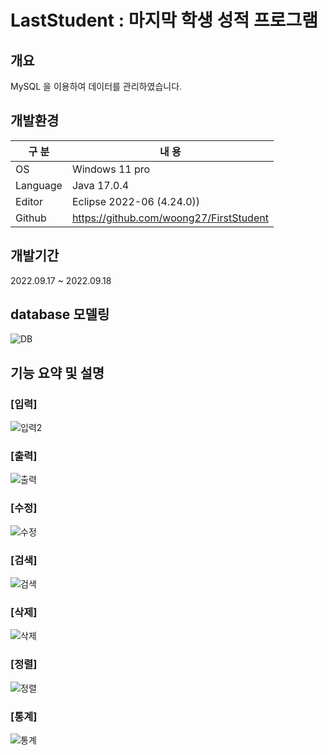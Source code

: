 # LastStudent : 마지막 학생 성적 프로그램

## 개요

MySQL 을 이용하여 데이터를 관리하였습니다.

## 개발환경

| 구 분 | 내 용 |
| --- | --- |
| OS | Windows 11 pro |
| Language | Java 17.0.4 |
| Editor | Eclipse 2022-06 (4.24.0)) |
| Github | https://github.com/woong27/FirstStudent |

## 개발기간

2022.09.17 ~ 2022.09.18

## database 모델링

![DB](https://user-images.githubusercontent.com/115531864/196304866-90ba5bd2-d8fa-40fc-8132-46e1428a1c02.png)

## 기능 요약 및 설명

### [입력]
![입력2](https://user-images.githubusercontent.com/115531864/196307900-06a4748e-1e83-485b-8045-c81189d2e84b.png)

### [출력]
![출력](https://user-images.githubusercontent.com/115531864/196307943-66ede4e7-08a3-4191-807b-298f5d08cedb.png)

### [수정]
![수정](https://user-images.githubusercontent.com/115531864/196307971-f92acce4-c70c-4409-bcfe-6afe04b03341.png)

### [검색]
![검색](https://user-images.githubusercontent.com/115531864/196308004-18518b28-79b2-4502-a4bf-ae32d11d2689.png)

### [삭제]
![삭제](https://user-images.githubusercontent.com/115531864/196308019-18f92176-e2c7-46f7-8cd6-33fac08ce20f.png)

### [정렬]
![정렬](https://user-images.githubusercontent.com/115531864/196308061-836f2b1d-64ee-4a36-a8f7-44b4a076420e.png)

### [통계]
![통계](https://user-images.githubusercontent.com/115531864/196308120-5cd96a3a-550e-4532-9bc9-ed6d8e8aa931.png)
